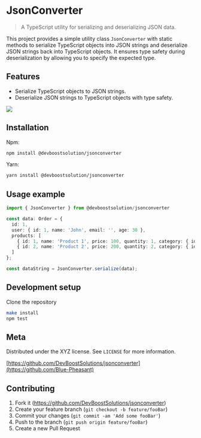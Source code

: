 # JsonConverter
> A TypeScript utility for serializing and deserializing JSON data. 

This project provides a simple utility class `JsonConverter` with static methods to serialize TypeScript objects into JSON strings and deserialize JSON strings back into TypeScript objects. It ensures type safety during deserialization by allowing you to specify the expected type.

## Features

- Serialize TypeScript objects to JSON strings.
- Deserialize JSON strings to TypeScript objects with type safety.


![](header.png)

## Installation

Npm: 
```sh
npm install @devboostsolution/jsonconverter
```

Yarn:

```sh
yarn install @devboostsolution/jsonconverter
```

## Usage example

```typescript
import { JsonConverter } from @devboostsolution/jsonconverter

const data: Order = {
  id: 1,
  user: { id: 1, name: 'John', email: '', age: 30 },
  products: [
    { id: 1, name: 'Product 1', price: 100, quantity: 1, category: { id: 1, name: 'Category 1' } },
    { id: 2, name: 'Product 2', price: 200, quantity: 2, category: { id: 2, name: 'Category 2' } }
  ]
};

const dataString = JsonConverter.serialize(data);
```

## Development setup
Clone the repository 

```sh
make install
npm test
```



## Meta

Distributed under the XYZ license. See ``LICENSE`` for more information.

[https://github.com/DevBoostSolutions/jsonconverter](https://github.com/Blue-Pheasant)

## Contributing

1. Fork it (<https://github.com/DevBoostSolutions/jsonconverter>)
2. Create your feature branch (`git checkout -b feature/fooBar`)
3. Commit your changes (`git commit -am 'Add some fooBar'`)
4. Push to the branch (`git push origin feature/fooBar`)
5. Create a new Pull Request

<!-- Markdown link & img dfn's -->
[npm-image]: https://img.shields.io/npm/v/datadog-metrics.svg?style=flat-square
[npm-url]: https://npmjs.org/package/datadog-metrics
[npm-downloads]: https://img.shields.io/npm/dm/datadog-metrics.svg?style=flat-square
[travis-image]: https://img.shields.io/travis/dbader/node-datadog-metrics/master.svg?style=flat-square
[travis-url]: https://travis-ci.org/dbader/node-datadog-metrics
[wiki]: https://github.com/yourname/yourproject/wiki
